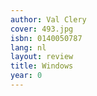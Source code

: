 ```yaml
---
author: Val Clery
cover: 493.jpg
isbn: 0140050787
lang: nl
layout: review
title: Windows
year: 0
---
```


